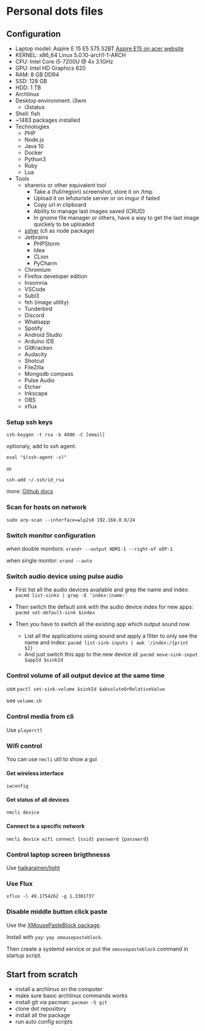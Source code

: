 # Personal dots files

## Configuration

- Laptop model: Aspire E 15 E5 575 52BT 
[Aspire E15 on acer website](https://www.acer.com/ac/en/IN/content/model/NX.GE6SI.006)
- KERNEL: x86_64 Linux 5.0.10-arch1-1-ARCH
- CPU: Intel Core i5-7200U @ 4x 3.1GHz
- GPU: Intel HD Graphics 620
- RAM: 8 GB DDR4
- SSD: 128 GB
- HDD: 1 TB
- Archlinux
- Desktop environment: i3wm
    - i3status
- Shell: fish
- ~1483 packages installed
- Technologies
    - PHP
    - Node.js
    - Java 10
    - Docker
    - Python3
    - Ruby
    - Lua
- Tools
    - sharenix or other equivalent tool
        - Take a (full/region) screenshot, store it on /tmp
        - Upload it on lefuturiste server or on imgur if failed
        - Copy url in clipboard
        - Ability to manage last images saved (CRUD)
        - In gnome file manager or others, have a way to get the last image quickely to be uploaded
    - [ssher](https://github.com/lefuturiste/ssher) (cli as node package)
    - Jetbrains
        - PHPStorm
        - Idea
        - CLion
        - PyCharm
    - Chromium
    - Firefox developer edition
    - Insomnia
    - VSCode
    - Subl3
    - feh (image utility)
    - Tunderbird
    - Discord
    - Whatsapp
    - Spotify
    - Android Studio
    - Arduino IDE
    - GitKracken
    - Audacity
    - Shotcut
    - FileZilla
    - Mongodb compass
    - Pulse Audio
    - Etcher
    - Inkscape
    - OBS
    - xflux


### Setup ssh keys

`ssh-keygen -t rsa -b 4096 -C [email]`

optionaly, add to ssh agent:

`eval "$(ssh-agent -s)"` 

or

`ssh-add ~/.ssh/id_rsa`

more: [Github docs](https://help.github.com/en/articles/generating-a-new-ssh-key-and-adding-it-to-the-ssh-agent)

### Scan for hosts on network

`sudo arp-scan --interface=wlp2s0 192.168.0.0/24`

### Switch monitor configuration

when double monitors: `xrandr --output HDMI-1 --right-of eDP-1`

when single montor: `xrand --auto`

### Switch audio device using pulse audio

- First list all the audio devices available and grep the name and index: `pacmd list-sinks | grep -E 'index:|name:'`

- Then switch the defautl sink with the audio device index for new apps: `pacmd set-default-sink $index`

- Then you have to switch all the existing app which output sound now
    - List all the applications using sound and apply a filter to only see the name and index: `pacmd list-sink-inputs | awk '/index:/{print $2}`
    - And just switch this app to the new device id: `pacmd move-sink-input $appId $sinkId`

### Control volume of all output device at the same time

use `pactl set-sink-volume $sinkId $absoluteOrRelativeValue`

see `volume.sh`

### Control media from cli

Use `playerctl`

### Wifi control

You can use `nmcli` util to show a gui

#### Get wireless interface

`iwconfig`

#### Get status of all devices

`nmcli device`

#### Connect to a specific network

`nmcli device wifi connect {ssid} password {password}`

### Control laptop screen brigthnesss

Use [haikarainen/light](https://github.com/haikarainen/light)

### Use Flux

`xflux -l 49.1754262 -g 1.3301737`

### Disable middle button click paste

Use the [XMousePasteBlock package](https://github.com/milaq/XMousePasteBlock).

Install with `yay`: `yay xmousepasteblock`.

Then create a systemd service or put the `xmousepasteblock` command in startup script.

## Start from scratch

- install a archlinux on the computer
- make sure basic archlinux commands works
- install git via pacman: `pacman -S git`
- clone dot repository
- install all the package
- run auto config scripts